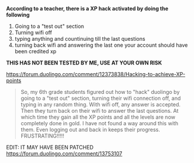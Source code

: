 __According to a teacher, there is a XP hack activated by doing the following__
1. Going to a "test out" section
2. Turning wifi off
3. typing anything and countinuing till the last questions
4. turning back wifi and answering the last one
your account should have been credited xp

__THIS HAS NOT BEEN TESTED BY ME, USE AT YOUR OWN RISK__

https://forum.duolingo.com/comment/12373838/Hacking-to-achieve-XP-points

>So, my 6th grade students figured out how to "hack" duolingo by going to a "test out" section, turning their wifi connection off, and typing in any random thing. With wifi off, any answer is accepted. Then they turn back on their wifi to answer the last questions. At which time they gain all the XP points and all the levels are now completely done in gold. I have not found a way around this with them. Even logging out and back in keeps their progress. FRUSTRATING!!!!!

EDIT: IT MAY HAVE BEEN PATCHED https://forum.duolingo.com/comment/13753107
